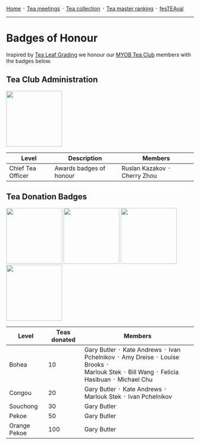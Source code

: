 [Home](./README.md) ᛫ [Tea meetings](./MEETINGS.md) ᛫ [Tea collection](./COLLECTION.md) ᛫ [Tea master ranking](./RANKING.md) ᛫ [fesTEAval](./FESTEAVAL.md)

-----

# Badges of Honour

Inspired by [Tea Leaf Grading] we honour our [MYOB Tea Club] members with the badges below.

## Tea Club Administration

<div>
  <img width="150" height="150" src="./images/badges/cto.png">
</div>

| Level             | Description             | Members                      |
|-------------------|-------------------------|------------------------------|
| Chief Tea Officer | Awards badges of honour | Ruslan Kazakov ᛫ Cherry Zhou  |

## Tea Donation Badges

<div>
  <img width="150" height="150" src="./images/badges/bohea.png">
  <img width="150" height="150" src="./images/badges/congou.png">
  <img width="150" height="150" src="./images/badges/souchong.png">
  <img width="150" height="150" src="./images/badges/pekoe.png">
</div>

| Level        | Teas donated | Members                                                                 |
|--------------|--------------|-------------------------------------------------------------------------|
| Bohea        | 10           | Gary Butler ᛫ Kate Andrews ᛫ Ivan Pchelnikov ᛫ Amy Dreise ᛫ Louise Brooks ᛫ <br>Marlouk Stek ᛫ Bill Wang ᛫ Felicia Hasibuan ᛫ Michael Chu |
| Congou       | 20           | Gary Butler ᛫ Kate Andrews ᛫ Marlouk Stek ᛫ Ivan Pchelnikov               |
| Souchong     | 30           | Gary Butler                                                             |
| Pekoe        | 50           | Gary Butler                                                             |
| Orange Pekoe | 100           | Gary Butler                                                             |

[MYOB Tea Club]: https://github.com/rkazakov/tea-club
[Tea Leaf Grading]: https://en.wikipedia.org/wiki/Tea_leaf_grading
